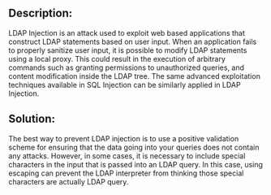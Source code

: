 ## Description:

LDAP Injection is an attack used to exploit web based applications that construct LDAP statements based on user input. When an application fails to properly sanitize user input, it is possible to modify LDAP statements using a local proxy. This could result in the execution of arbitrary commands such as granting permissions to unauthorized queries, and content modification inside the LDAP tree. The same advanced exploitation techniques available in SQL Injection can be similarly applied in LDAP Injection.

## Solution:

The best way to prevent LDAP injection is to use a positive validation scheme for ensuring that the data going into your queries does not contain any attacks. However, in some cases, it is necessary to include special characters in the input that is passed into an LDAP query. In this case, using escaping can prevent the LDAP interpreter from thinking those special characters are actually LDAP query.
